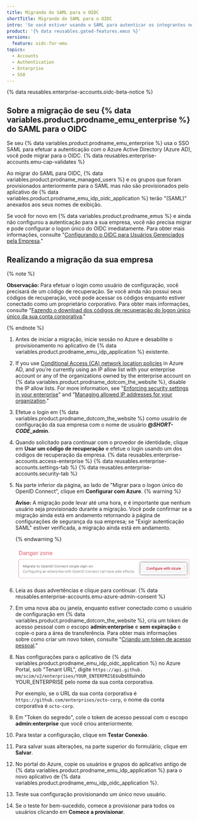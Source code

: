 ```yaml
---
title: Migrando do SAML para o OIDC
shortTitle: Migrando do SAML para o OIDC
intro: 'Se você estiver usando o SAML para autenticar os integrantes no seu {% data variables.product.prodname_emu_enterprise %}, você pode migrar para o OpenID Connect (OIDC) e beneficiar-se do suporte para a Política de Acesso Condicional do seu IdP.'
product: '{% data reusables.gated-features.emus %}'
versions:
  feature: oidc-for-emu
topics:
  - Accounts
  - Authentication
  - Enterprise
  - SSO
---
```


{% data reusables.enterprise-accounts.oidc-beta-notice %}

## Sobre a migração de seu {% data variables.product.prodname_emu_enterprise %} do SAML para o OIDC

Se seu {% data variables.product.prodname_emu_enterprise %} usa o SSO SAML para efetuar a autenticação com o Azure Active Directory (Azure AD), você pode migrar para o OIDC. {% data reusables.enterprise-accounts.emu-cap-validates %}

Ao migrar do SAML para OIDC, {% data variables.product.prodname_managed_users %} e os grupos que foram provisionados anteriormente para o SAML mas não são provisionados pelo aplicativo de {% data variables.product.prodname_emu_idp_oidc_application %} terão "(SAML)" anexados aos seus nomes de exibição.

Se você for novo em {% data variables.product.prodname_emus %} e ainda não configurou a autenticação para a sua empresa, você não precisa migrar e pode configurar o logon único do OIDC imediatamente. Para obter mais informações, consulte "[Configurando o OIDC para Usuários Gerenciados pela Empresa](/admin/identity-and-access-management/using-enterprise-managed-users-for-iam/configuring-oidc-for-enterprise-managed-users)."

## Realizando a migração da sua empresa

{% note %}

**Observação:** Para efetuar o login como usuário de configuração, você precisará de um código de recuperação. Se você ainda não possui seus códigos de recuperação, você pode acessar os códigos enquanto estiver conectado como um proprietário corporativo. Para obter mais informações, consulte "[Fazendo o download dos códigos de recuperação do logon único único da sua conta corporativa](/admin/identity-and-access-management/managing-recovery-codes-for-your-enterprise/downloading-your-enterprise-accounts-single-sign-on-recovery-codes)."

{% endnote %}

1. Antes de iniciar a migração, inicie sessão no Azure e desabilite o provisionamento no aplicativo de {% data variables.product.prodname_emu_idp_application %} existente.
1. If you use [Conditional Access (CA) network location policies](https://docs.microsoft.com/en-us/azure/active-directory/conditional-access/location-condition) in Azure AD, and you're currently using an IP allow list with your enterprise account or any of the organizations owned by the enterprise account on {% data variables.product.prodname_dotcom_the_website %}, disable the IP allow lists. For more information, see "[Enforcing security settings in your enterprise](/admin/policies/enforcing-policies-for-your-enterprise/enforcing-policies-for-security-settings-in-your-enterprise#managing-allowed-ip-addresses-for-organizations-in-your-enterprise)" and "[Managing allowed IP addresses for your organization](/organizations/keeping-your-organization-secure/managing-security-settings-for-your-organization/managing-allowed-ip-addresses-for-your-organization)."
1.  Efetue o login em {% data variables.product.prodname_dotcom_the_website %} como usuário de configuração da sua empresa com o nome de usuário **@<em>SHORT-CODE</em>_admin**.
1. Quando solicitado para continuar com o provedor de identidade, clique em **Usar um código de recuperação** e efetue o login usando um dos códigos de recuperação da empresa.
{% data reusables.enterprise-accounts.access-enterprise %}
{% data reusables.enterprise-accounts.settings-tab %}
{% data reusables.enterprise-accounts.security-tab %}
1. Na parte inferior da página, ao lado de "Migrar para o logon único do OpenID Connect", clique em **Configurar com Azure**.
   {% warning %}

   **Aviso:** A migração pode levar até uma hora, e é importante que nenhum usuário seja provisionado durante a migração. Você pode confirmar se a migração ainda está em andamento retornando à página de configurações de segurança da sua empresa; se "Exigir autenticação SAML" estiver verificada, a migração ainda está em andamento.

   {% endwarning %}

   ![Captura de tela que mostra o botão "Configurar com o Azure"](/assets/images/help/enterprises/saml-to-oidc-button.png)
1. Leia as duas advertências e clique para continuar.
{% data reusables.enterprise-accounts.emu-azure-admin-consent %}
1. Em uma nova aba ou janela, enquanto estiver conectado como o usuário de configuração em {% data variables.product.prodname_dotcom_the_website %}, cria um token de acesso pessoal com o escopo **admin:enterprise** e **sem expiração** e copie-o para a área de transferência. Para obter mais informações sobre como criar um novo token, consulte "[Criando um token de acesso pessoal](/github/setting-up-and-managing-your-enterprise/managing-your-enterprise-users-with-your-identity-provider/configuring-scim-provisioning-for-enterprise-managed-users#creating-a-personal-access-token)."
1. Nas configurações para o aplicativo de {% data variables.product.prodname_emu_idp_oidc_application %} no Azure Portal, sob "Tenant URL", digite `https://api.github. om/scim/v2/enterprises/YOUR_ENTERPRISE`substituindo YOUR_ENTERPRISE pelo nome da sua conta corporativa.

   Por exemplo, se o URL da sua conta corporativa é `https://github.com/enterprises/octo-corp`, o nome da conta corporativa é `octo-corp`.
1. Em "Token do segredo", cole o token de acesso pessoal com o escopo **admin:enterprise** que você criou anteriormente.
1. Para testar a configuração, clique em **Testar Conexão**.
1. Para salvar suas alterações, na parte superior do formulário, clique em **Salvar**.
1. No portal do Azure, copie os usuários e grupos do aplicativo antigo de {% data variables.product.prodname_emu_idp_application %} para o novo aplicativo de {% data variables.product.prodname_emu_idp_oidc_application %}.
1. Teste sua configuração provisionando um único novo usuário.
1. Se o teste for bem-sucedido, comece a provisionar para todos os usuários clicando em **Comece a provisionar**.

